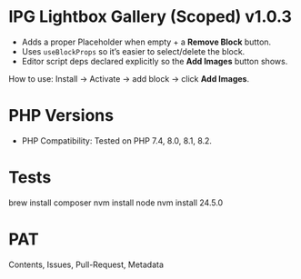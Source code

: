 # IPG Lightbox Gallery (Scoped) v1.0.3

- Adds a proper Placeholder when empty + a **Remove Block** button.
- Uses `useBlockProps` so it’s easier to select/delete the block.
- Editor script deps declared explicitly so the **Add Images** button shows.

How to use: Install → Activate → add block → click **Add Images**.

# PHP Versions
- PHP Compatibility: Tested on PHP 7.4, 8.0, 8.1, 8.2.

# Tests
brew install composer
nvm install node
nvm install 24.5.0

# PAT
Contents, Issues, Pull-Request, Metadata
